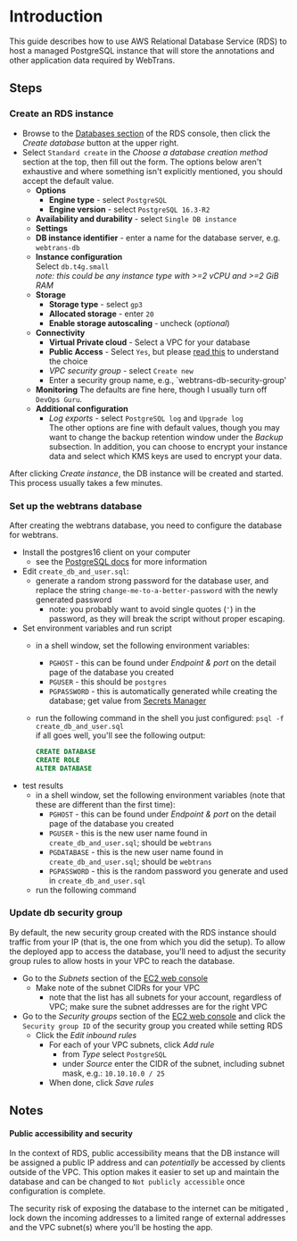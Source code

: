# Introduction

This guide describes how to use AWS Relational Database Service (RDS) to host a managed PostgreSQL instance that will store the annotations and other application data required by WebTrans.

## Steps

### Create an RDS instance

* Browse to the [Databases section](https://console.aws.amazon.com/rds/home#databases:) of the RDS console, then click the _Create database_ button at the upper right.
* Select `Standard create` in the _Choose a database creation method_ section at the top, then fill out the form. The options below aren't exhaustive and where something isn't explicitly mentioned, you should accept the default value.
  * **Options**
    * **Engine type** - select `PostgreSQL`
    * **Engine version** - select `PostgreSQL 16.3-R2`
  * **Availability and durability** - select `Single DB instance`
  * **Settings**
  * **DB instance identifier** - enter a name for the database server, e.g. `webtrans-db`
  * **Instance configuration**  
       Select `db.t4g.small`  
       _note: this could be any instance type with  >=2 vCPU and >=2 GiB RAM_
  * **Storage**
    * **Storage type** - select `gp3`
    * **Allocated storage** - enter `20`  
    * **Enable storage autoscaling** - uncheck (_optional_)
  * **Connectivity**
    * **Virtual Private cloud** - Select a VPC for your database
    * **Public Access** - Select `Yes`, but please [read this](#public-accessibility-and-security) to understand the choice
    * _VPC security group_ - select `Create new`
    * Enter a security group name, e.g., `webtrans-db-security-group'
  * **Monitoring**
     The defaults are fine here, though I usually turn off `DevOps Guru`.
  * **Additional configuration**
    * _Log exports_ - select `PostgreSQL log` and `Upgrade log`  
     The other options are fine with default values, though you may want to change the backup retention window under the _Backup_ subsection. In addition, you can choose to encrypt your instance data and select which KMS keys are used to encrypt your data.

After clicking _Create instance_, the DB instance will be created and started. This process usually takes a few minutes.

### Set up the webtrans database

After creating the webtrans database, you need to configure the database for webtrans.

* Install the postgres16 client on your computer
  * see the [PostgreSQL docs](https://www.postgresql.org/docs/16/index.html) for more information
* Edit `create_db_and_user.sql`:
  * generate a random strong password for the database user, and replace the string `change-me-to-a-better-password` with the newly generated password
    * note: you probably want to avoid single quotes (`'`) in the password, as they will break the script without proper escaping.
* Set environment variables and run script
  * in a shell window, set the following environment variables:
    * `PGHOST` - this can be found under _Endpoint & port_ on the detail page of the database you created
    * `PGUSER` - this should be `postgres`
    * `PGPASSWORD` - this is automatically generated while creating the database; get value from [Secrets Manager](secrets.md)
  * run the following command in the shell you just configured:
    `psql -f create_db_and_user.sql`  
    if all goes well, you'll see the following output:

    ```sql
    CREATE DATABASE
    CREATE ROLE
    ALTER DATABASE

* test results
  * in a shell window, set the following environment variables (note that these are different than the first time):
    * `PGHOST` - this can be found under _Endpoint & port_ on the detail page of the database you created
    * `PGUSER` - this is the new user name found in `create_db_and_user.sql`; should be `webtrans`
    * `PGDATABASE` - this is the new user name found in `create_db_and_user.sql`; should be `webtrans`
    * `PGPASSWORD` - this is the random password you generate and used in `create_db_and_user.sql`
  * run the following command

### Update db security group

By default, the new security group created with the RDS instance should traffic from your IP (that is, the one from which you did the setup). To allow the deployed app to access the database, you'll need to adjust the security group rules to allow hosts in your VPC to reach the database.

* Go to the _Subnets_ section of the [EC2 web console](https://console.aws.amazon.com/ec2/home#Subnets:)
  * Make note of the subnet CIDRs for your VPC
    * note that the list has all subnets for your account, regardless of VPC; make sure the subnet addresses are for the right VPC
* Go to the _Security groups_  section of the [EC2 web console](https://console.aws.amazon.com/ec2/home#SecurityGroups:) and click the `Security group ID` of the security group you created while setting RDS
  * Click the _Edit inbound rules_
    * For each of your VPC subnets, click _Add rule_
      * from _Type_ select `PostgreSQL`
      * under _Source_ enter the CIDR of the subnet, including subnet mask, e.g.: `10.10.10.0 / 25`
    * When done, click _Save rules_

## Notes

#### Public accessibility and security

In the context of RDS, public accessibility means that the DB instance will be assigned a public IP address and can _potentially_ be accessed by clients outside of the VPC. This option makes it easier to set up and maintain the database and can be changed to `Not publicly accessible` once configuration is complete.

The security risk of exposing the database to the internet can be mitigated , lock down the incoming addresses to a limited range of external addresses and the VPC subnet(s) where you'll be hosting the app.
